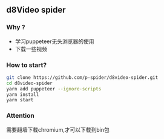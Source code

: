 ## d8Video spider

### Why ?
- 学习puppeteer无头浏览器的使用
- 下载一些视频

### How to start?
```bash
git clone https://github.com/p-spider/d8video-spider.git
cd d8video-spider
yarn add puppeteer --ignore-scripts
yarn install
yarn start
```

### Attention
需要翻墙下载chromium,才可以下载到bin包